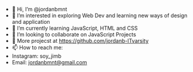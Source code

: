 - 👋 Hi, I’m @jordanbmnt
- 👀 I’m interested in exploring Web Dev and learning new ways of design and application
- 🌱 I’m currently learning JavaScript, HTML and CSS
- 💞️ I’m looking to collaborate on JavaScript Projects
- 🧐 More projecst at https://github.com/jordanb-ITvarsity
- 📫 How to reach me:
- Instagram: soy_jimb
- Email: jordanbmnt@gmail.com

